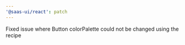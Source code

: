 ```yaml
---
'@saas-ui/react': patch
---
```


Fixed issue where Button colorPalette could not be changed using the recipe
